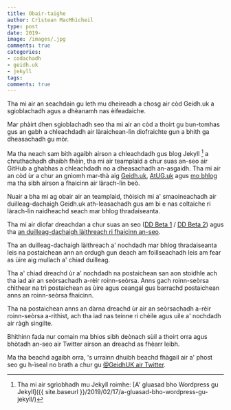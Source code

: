 ```yaml
---
title: Obair-taighe
author: Crìstean MacMhìcheil
type: post
date: 2019-
image: /images/.jpg
comments: true
categories:
- codachadh
- geidh.uk
- jekyll
tags:
comments: true
---
```


Tha mi air an seachdain gu leth mu dheireadh a chosg air còd Geidh.uk a sgioblachadh agus a dhèanamh nas èifeadaiche.

<!--more-->

Mar phàirt dhen sgioblachadh seo tha mi air an còd a thoirt gu bun-tomhas gus an gabh a chleachdadh  air làraichean-lìn diofraichte gun a bhith ga dheasachadh gu mòr.

Ma tha neach sam bith agaibh airson a chleachdadh gus blog Jekyll [^1] a chruthachadh dhaibh fhèin, tha mi air teamplaid a chur suas an-seo air GitHub a ghabhas a chleachdadh no a dheasachadh an-asgaidh. Tha mi air an còd ùr a chur an gnìomh mar-thà aig [Geidh.uk](https://geidh.uk/), [AtUG.uk](https://atug.uk/) agus [mo bhlog](https://macmhicheil.uk/blog/) ma tha sibh airson a fhaicinn air làrach-lìn beò.

Nuair a bha mi ag obair air an teamplaid, thòisich mi a' smaoineachadh air duilleag-dachaigh Geidh.uk ath-leasachadh gus am bi e nas coltaiche ri làrach-lìn naidheachd seach mar bhlog thradaiseanta.

Tha mi air diofar dreachdan a chur suas an seo ([DD Beta 1](https://geidh.uk/dd-beta-1) / [DD Beta 2](https://geidh.uk/dd-beta-2)) agus tha [an duilleag-dachaigh làithreach ri fhaicinn an-seo](https://geidh.uk/).

Tha an duilleag-dachaigh làithreach a' nochdadh mar bhlog thradaiseanta leis na postaichean ann an ordugh gun deach am foillseachadh leis am fear as ùire aig mullach a' chiad duilleag.

Tha a' chiad dreachd ùr a' nochdadh na postaichean san aon stoidhle ach tha iad air an seòrsachadh a-rèir roinn-seòrsa. Anns gach roinn-seòrsa chìthear na trì postaichean as ùire agus ceangal gus barrachd postaichean anns an roinn-seòrsa fhaicinn.

Tha na postaichean anns an dàrna dreachd ùr air an seòrsachadh a-rèir roinn-seòrsa a-rithist, ach tha iad nas teinne ri chèile agus uile a' nochdadh air ràgh sìngilte.

Bhithinn fada nur comain ma bhios sibh deònach sùil a thoirt orra agus bhòtadh an-seo air Twitter airson an dreachd as fhèarr leibh.

Ma tha beachd agaibh orra, 's urrainn dhuibh beachd fhàgail air a' phost seo gu h-ìseal no brath a chur gu [@GeidhUK air Twitter](https://www.twitter.com/GeidhUK).

[^1]: Tha mi air sgrìobhadh mu Jekyll roimhe: [A' gluasad bho Wordpress gu Jekyll]({{ site.baseurl }}/2019/02/17/a-gluasad-bho-wordpress-gu-jekyll/)
